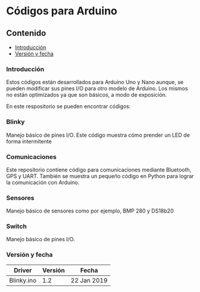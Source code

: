 # Códigos para Arduino

## Contenido

- [Introducción](#Introd)
- [Versión y fecha](#Version)
 
### Introducción<a name = Introd></a>

Estos códigos están desarrollados para Arduino Uno y Nano aunque, se pueden modificar sus pines I/O para otro modelo de Arduino. Los mismos
no están optimizados ya que son básicos, a modo de exposición.

En este respositorio se pueden encontrar códigos:

### Blinky 

Manejo básico de pines I/O.
Este código muestra cómo prender un LED de forma intermitente 

### Comunicaciones
Este repositorio contiene código para comunicaciones mediante Bluetooth, GPS y UART.
También se muestra un pequeño código en Python para lograr la comunicación con Arduino.

### Sensores
Manejo básico de sensores como por ejemplo, BMP 280 y DS18b20

### Switch

Manejo básico de pines I/O.
 
### Versión y fecha <a name = Version></a>

Driver            | Versión | Fecha
------------------|---------|------------
Blinky.ino        |  1.2    | 22 Jan 2019






